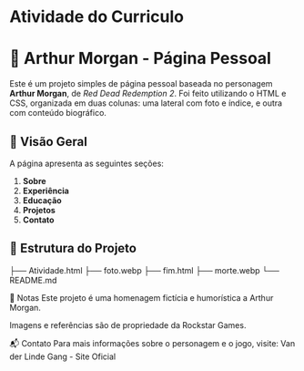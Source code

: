 # Atividade do Curriculo

# 🤠 Arthur Morgan - Página Pessoal

Este é um projeto simples de página pessoal baseada no personagem **Arthur Morgan**, de *Red Dead Redemption 2*.
Foi feito utilizando o HTML e CSS, organizada em duas colunas: uma lateral com foto e índice, e outra com conteúdo biográfico.

## 📄 Visão Geral
A página apresenta as seguintes seções:

1. **Sobre**
2. **Experiência**
3. **Educação**
4. **Projetos**
5. **Contato**

## 📁 Estrutura do Projeto

├── Atividade.html
├── foto.webp
├── fim.html
├──	morte.webp
└── README.md


📝 Notas
Este projeto é uma homenagem fictícia e humorística a Arthur Morgan.

Imagens e referências são de propriedade da Rockstar Games.

📬 Contato
Para mais informações sobre o personagem e o jogo, visite:
Van der Linde Gang - Site Oficial

